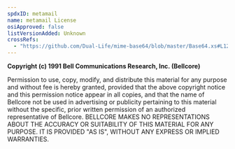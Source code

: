 ```yaml
---
spdxID: metamail
name: metamail License
osiApproved: false
listVersionAdded: Unknown
crossRefs: 
  - "https://github.com/Dual-Life/mime-base64/blob/master/Base64.xs#L12"
---
```


**Copyright (c) 1991 Bell Communications Research, Inc. (Bellcore)**

Permission to use, copy, modify, and distribute this material for any purpose and without fee is hereby granted, provided that the above copyright notice and this permission notice appear in all copies, and that the name of Bellcore not be used in advertising or publicity pertaining to this material without the specific, prior written permission of an authorized representative of Bellcore. BELLCORE MAKES NO REPRESENTATIONS ABOUT THE ACCURACY OR SUITABILITY OF THIS MATERIAL FOR ANY PURPOSE. IT IS PROVIDED "AS IS", WITHOUT ANY EXPRESS OR IMPLIED WARRANTIES.
